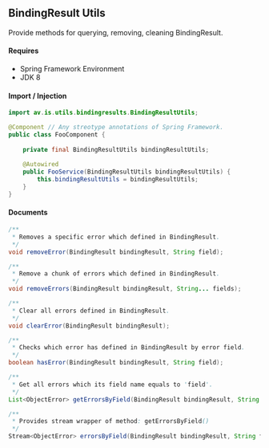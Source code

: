 ## BindingResult Utils
 Provide methods for querying, removing, cleaning BindingResult.
 
#### Requires
- Spring Framework Environment
- JDK 8


#### Import / Injection
```java
import av.is.utils.bindingresults.BindingResultUtils;

@Component // Any streotype annotations of Spring Framework.
public class FooComponent {
    
    private final BindingResultUtils bindingResultUtils;
    
    @Autowired
    public FooService(BindingResultUtils bindingResultUtils) {
        this.bindingResultUtils = bindingResultUtils;
    }
}
```

#### Documents
```java
/**
 * Removes a specific error which defined in BindingResult.
 */
void removeError(BindingResult bindingResult, String field);

/**
 * Remove a chunk of errors which defined in BindingResult.
 */
void removeErrors(BindingResult bindingResult, String... fields);

/**
 * Clear all errors defined in BindingResult.
 */
void clearError(BindingResult bindingResult);

/**
 * Checks which error has defined in BindingResult by error field.
 */
boolean hasError(BindingResult bindingResult, String field);

/**
 * Get all errors which its field name equals to 'field'.
 */
List<ObjectError> getErrorsByField(BindingResult bindingResult, String field);

/**
 * Provides stream wrapper of method: getErrorsByField()
 */
Stream<ObjectError> errorsByField(BindingResult bindingResult, String field);
```